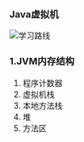 ### Java虚拟机

![学习路线](https://img-blog.csdnimg.cn/7cddc167f09e48319575188803688b57.png#pic_center)


### 1.JVM内存结构
1. 程序计数器
2. 虚拟机栈
3. 本地方法栈
4. 堆
5. 方法区